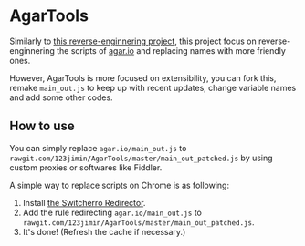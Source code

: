 # AgarTools

Similarly to [this reverse-enginnering project](https://github.com/DnAp/Agar.io-Reverse-Engineering), this project focus on reverse-enginnering the scripts of [agar.io](agar.io) and replacing names with more friendly ones.

However, AgarTools is more focused on extensibility, you can fork this, remake `main_out.js` to keep up with recent updates, change variable names and add some other codes.

## How to use

You can simply replace `agar.io/main_out.js` to `rawgit.com/123jimin/AgarTools/master/main_out_patched.js` by using custom proxies or softwares like Fiddler.

A simple way to replace scripts on Chrome is as following:

1. Install [the Switcherro Redirector](https://chrome.google.com/webstore/detail/switcheroo-redirector/cnmciclhnghalnpfhhleggldniplelbg/).
2. Add the rule redirecting `agar.io/main_out.js` to `rawgit.com/123jimin/AgarTools/master/main_out_patched.js`.
3. It's done! (Refresh the cache if necessary.)
